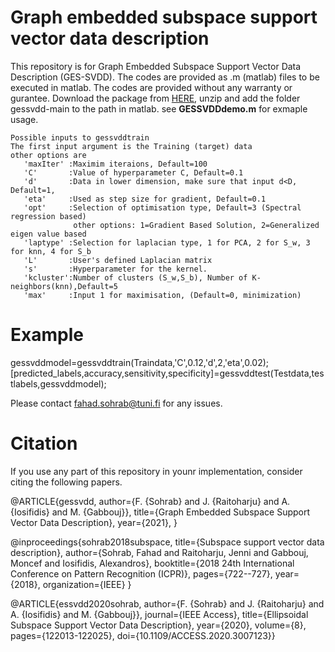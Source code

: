 # Graph embedded subspace support vector data description

This repository is for Graph Embedded Subspace Support Vector Data Description (GES-SVDD). The codes are provided as .m (matlab) files to be executed in matlab. The codes are provided without any warranty or gurantee. Download the package from [HERE](https://github.com/fahadsohrab/gessvdd/archive/main.zip), unzip and add the folder gessvdd-main to the path in matlab. see **GESSVDDdemo.m** for exmaple usage.
```text
Possible inputs to gessvddtrain
The first input argument is the Training (target) data
other options are
   'maxIter' :Maximim iteraions, Default=100
   'C'       :Value of hyperparameter C, Default=0.1
   'd'       :Data in lower dimension, make sure that input d<D, Default=1,
   'eta'     :Used as step size for gradient, Default=0.1
   'opt'     :Selection of optimisation type, Default=3 (Spectral regression based)
              other options: 1=Gradient Based Solution, 2=Generalized eigen value based
   'laptype' :Selection for laplacian type, 1 for PCA, 2 for S_w, 3 for knn, 4 for S_b
   'L'       :User's defined Laplacian matrix
   's'       :Hyperparameter for the kernel. 
   'kcluster':Number of clusters (S_w,S_b), Number of K-neighbors(knn),Default=5
   'max'     :Input 1 for maximisation, (Default=0, minimization)
```
# Example
gessvddmodel=gessvddtrain(Traindata,'C',0.12,'d',2,'eta',0.02);
[predicted_labels,accuracy,sensitivity,specificity]=gessvddtest(Testdata,testlabels,gessvddmodel); 

Please contact fahad.sohrab@tuni.fi for any issues.
# Citation
If you use any part of this repository in younr implementation, consider citing the following papers.

  @ARTICLE{gessvdd,
  author={F. {Sohrab} and J. {Raitoharju} and A. {Iosifidis} and M. {Gabbouj}},
  title={Graph Embedded Subspace Support Vector Data Description}, 
  year={2021},
  }
  
@inproceedings{sohrab2018subspace,
  title={Subspace support vector data description},
  author={Sohrab, Fahad and Raitoharju, Jenni and Gabbouj, Moncef and Iosifidis, Alexandros},
  booktitle={2018 24th International Conference on Pattern Recognition (ICPR)},
  pages={722--727},
  year={2018},
  organization={IEEE}
}

@ARTICLE{essvdd2020sohrab,
  author={F. {Sohrab} and J. {Raitoharju} and A. {Iosifidis} and M. {Gabbouj}},
  journal={IEEE Access}, 
  title={Ellipsoidal Subspace Support Vector Data Description}, 
  year={2020},
  volume={8},
  pages={122013-122025},
  doi={10.1109/ACCESS.2020.3007123}}
  

  
  
